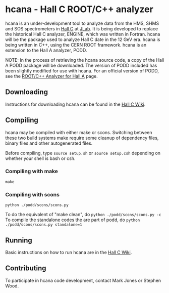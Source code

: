 hcana - Hall C ROOT/C++ analyzer
============================================

hcana is an under-development tool to analyze data from the HMS, SHMS and
SOS spectrometers in
[Hall C](http://www.jlab.org/Hall-C/) at [JLab](http://www.jlab.org/).
It is being developed to replace
the historical Hall C analyzer, ENGINE, which was written in Fortran.
hcana will be the package used to analyze Hall C date in the 12 GeV era.
hcana is being written in C++, using the CERN ROOT framework.  hcana is
an extension to the Hall A analyzer, PODD.

NOTE: In the process of retrieving the hcana source code, a copy of
the Hall A PODD package will be downloaded.  The version of PODD included
has been slightly modified for use with hcana.  For an official version
of PODD, see the [ROOT/C++ Analyzer for Hall A](http://hallaweb.jlab.org/podd/) page.

Downloading
-----------

Instructions for downloading hcana can be found in the
[Hall C Wiki](https://hallcweb.jlab.org/wiki/index.php/ROOT_Analyzer/Git).

Compiling
---------
hcana may be compiled with either make or scons.  Switching between these
two build systems make require some cleanup of dependency files, binary files
and other autogenerated files.

Before compiling, type
`source setup.sh` or `source setup.csh`
depending on whether your shell is bash or csh.

### Compiling with make
    make

### Compiling with scons
    python ./podd/scons/scons.py
To do the equivalent of "make clean", do
`python ./podd/scons/scons.py -c`
To compile the standalone codes the are part of podd, do
`python ./podd/scons/scons.py standalone=1`

Running
-------
Basic instructions on how to run hcana are in the
[Hall C Wiki](https://hallcweb.jlab.org/wiki/index.php/ROOT_Analyzer/Running).

Contributing
------------
To participate in hcana code development, contact Mark Jones or Stephen Wood.


